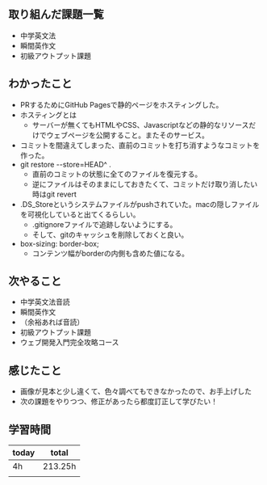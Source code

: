 
## 取り組んだ課題一覧

- 中学英文法
- 瞬間英作文
- 初級アウトプット課題

## わかったこと

- PRするためにGitHub Pagesで静的ページをホスティングした。
- ホスティングとは
	- サーバーが無くてもHTMLやCSS、Javascriptなどの静的なリソースだけでウェブページを公開すること。またそのサービス。
- コミットを間違えてしまった、直前のコミットを打ち消すようなコミットを作った。
- git restore --store=HEAD^ .
	- 直前のコミットの状態に全てのファイルを復元する。
	- 逆にファイルはそのままにしておきたくて、コミットだけ取り消したい時はgit revert
- .DS_Storeというシステムファイルがpushされていた。macの隠しファイルを可視化していると出てくるらしい。
	- .gitignoreファイルで追跡しないようにする。
	- そして、gitのキャッシュを削除しておくと良い。
- box-sizing: border-box;
	- コンテンツ幅がborderの内側も含めた値になる。
## 次やること
- 中学英文法音読
- 瞬間英作文
- （余裕あれば音読）
- 初級アウトプット課題
- ウェブ開発入門完全攻略コース

## 感じたこと

- 画像が見本と少し違くて、色々調べてもできなかったので、お手上げした
- 次の課題をやりつつ、修正があったら都度訂正して学びたい！
## 学習時間

| today | total |
| ----- | ----- |
| 4h    | 213.25h  |
|       |       |
